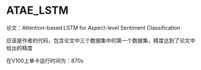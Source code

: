 # ATAE_LSTM

论文：Attention-based LSTM for Aspect-level Sentiment Classification

应该是作者的代码，包含论文中三个数据集中的第一个数据集，精度达到了论文中给出的精度

在V100上单卡运行时间为：870s
